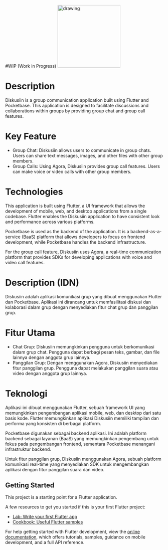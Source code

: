 #WIP (Work in Progress)
<img src="https://github.com/Jocerdikiawann/diskusi_in/assets/63967769/48ed32cb-d1b2-4352-ad23-32e62489ee28" alt="drawing" width="200"/>

# Description
Diskusiin is a group communication application built using Flutter and Pocketbase. This application is designed to facilitate discussions and collaborations within groups by providing group chat and group call features.
# Key Feature
- Group Chat: Diskusiin allows users to communicate in group chats. Users can share text messages, images, and other files with other group members.
- Group Calls: Using Agora, Diskusiin provides group call features. Users can make voice or video calls with other group members.

# Technologies

This application is built using Flutter, a UI framework that allows the development of mobile, web, and desktop applications from a single codebase. Flutter enables the Diskusiin application to have consistent look and performance across various platforms.

Pocketbase is used as the backend of the application. It is a backend-as-a-service (BaaS) platform that allows developers to focus on frontend development, while Pocketbase handles the backend infrastructure.

For the group call feature, Diskusiin uses Agora, a real-time communication platform that provides SDKs for developing applications with voice and video call features.

# Description (IDN)
Diskusiin adalah aplikasi komunikasi grup yang dibuat menggunakan Flutter dan Pocketbase. Aplikasi ini dirancang untuk memfasilitasi diskusi dan kolaborasi dalam grup dengan menyediakan fitur chat grup dan panggilan grup.

# Fitur Utama
- Chat Grup: Diskusiin memungkinkan pengguna untuk berkomunikasi dalam grup chat. Pengguna dapat berbagi pesan teks, gambar, dan file lainnya dengan anggota grup lainnya.
- Panggilan Grup: Dengan menggunakan Agora, Diskusiin menyediakan fitur panggilan grup. Pengguna dapat melakukan panggilan suara atau video dengan anggota grup lainnya.

# Teknologi

Aplikasi ini dibuat menggunakan Flutter, sebuah framework UI yang memungkinkan pengembangan aplikasi mobile, web, dan desktop dari satu basis kode. Flutter memungkinkan aplikasi Diskusiin memiliki tampilan dan performa yang konsisten di berbagai platform.

Pocketbase digunakan sebagai backend aplikasi. Ini adalah platform backend sebagai layanan (BaaS) yang memungkinkan pengembang untuk fokus pada pengembangan frontend, sementara Pocketbase menangani infrastruktur backend.

Untuk fitur panggilan grup, Diskusiin menggunakan Agora, sebuah platform komunikasi real-time yang menyediakan SDK untuk mengembangkan aplikasi dengan fitur panggilan suara dan video.

## Getting Started

This project is a starting point for a Flutter application.

A few resources to get you started if this is your first Flutter project:

- [Lab: Write your first Flutter app](https://docs.flutter.dev/get-started/codelab)
- [Cookbook: Useful Flutter samples](https://docs.flutter.dev/cookbook)

For help getting started with Flutter development, view the
[online documentation](https://docs.flutter.dev/), which offers tutorials,
samples, guidance on mobile development, and a full API reference.
